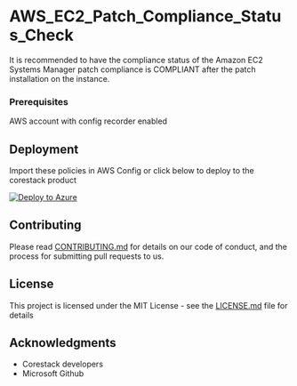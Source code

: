 
# AWS_EC2_Patch_Compliance_Status_Check

It is recommended to have the compliance status of the Amazon EC2 Systems Manager patch compliance is COMPLIANT  after the patch installation on the instance. 

### Prerequisites

AWS account with config recorder enabled

## Deployment

Import these policies in AWS Config or click below to deploy to the corestack product 

[![Deploy to Azure](https://docs.corestack.io/wp-content/uploads/2019/09/deploy-to-corestack.svg)](http://devserver.corestack.io/policy?repositories=github&external_redirect=true&name=AWS_EC2_Patch_Compliance_Status_Check&engine_type=aws_config&services=AWS&severity=high&classification=Security&sub_classification=Host&url=https://github.com/corestacklabs/Policies.git&path=AWS/managed/AWS_EC2_Patch_Compliance_Status_Check&recommendation_name=AWS_EC2_Patch_Compliance_Status_Check#/tenant)

## Contributing

Please read [CONTRIBUTING.md](https://gist.github.com/karthick-kk/30e4fd3f279492b4f040d5cd569d21d0) for details on our code of conduct, and the process for submitting pull requests to us.

## License

This project is licensed under the MIT License - see the [LICENSE.md](LICENSE.md) file for details

## Acknowledgments

* Corestack developers
* Microsoft Github

